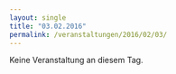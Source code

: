 ```yaml
---
layout: single
title: "03.02.2016"
permalink: /veranstaltungen/2016/02/03/
---
```


Keine Veranstaltung an diesem Tag.
